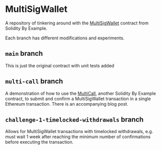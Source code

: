 # MultiSigWallet
A repository of tinkering around with the [MultiSigWallet](https://solidity-by-example.org/app/multi-sig-wallet)
contract from Solidity By Example.

Each branch has different modifications and experiments.

## `main` branch
This is just the original contract with unit tests added

## `multi-call` branch
A demonstration of how to use the [MultiCall](https://solidity-by-example.org/app/multi-call), another Solidity By Example contract, to submit and
confirm a MultiSigWallet transaction in a single Ethereum transaction. There is an accompanying blog post.

## `challenge-1-timelocked-withdrawals` branch
Allows for MultiSigWallet transactions with timelocked withdrawals, e.g. must wait 1 week after
reaching the minimum number of confirmations before
executing the transaction.